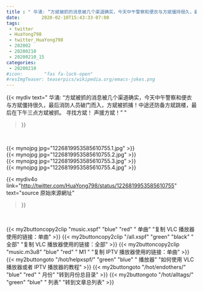 ```yaml
---
title : " 华涌: “方斌被抓的消息被几个渠道确实，今天中午警察和便衣与方斌僵持很久，最后消防人员破门而入，方斌被抓捕！中途还防备方斌跳楼，最后在下午三点方斌被抓。&#10;寻找方斌！&#10;声援方斌！”  "
date:        2020-02-10T15:43:33-07:00
tags:
 - twitter
 - HuaYong798
 - twitter_HuaYong798
 - 202002
 - 20200210
 - 20200210_15
categories:
 - 20200210
#icon:        "fas fa-lock-open"
#resImgTeaser: teaserpics/wikipedia.org/emacs-jokes.png
---
```


{{< mydiv text=" 华涌: “方斌被抓的消息被几个渠道确实，今天中午警察和便衣与方斌僵持很久，最后消防人员破门而入，方斌被抓捕！中途还防备方斌跳楼，最后在下午三点方斌被抓。&#10;寻找方斌！&#10;声援方斌！”  "
>}}
<br>


 {{< mynojpg jpg="1226819953585610755.1.jpg" >}}<br>  {{< mynojpg jpg="1226819953585610755.2.jpg" >}}<br>  {{< mynojpg jpg="1226819953585610755.3.jpg" >}}<br>  {{< mynojpg jpg="1226819953585610755.4.jpg" >}}<br> 



{{< mydiv4o link="http://twitter.com/HuaYong798/status/1226819953585610755"
text="source 原始來源網址"
>}}


<br>



{{< my2buttoncopy2clip "music.xspf"        "blue"   "red"    " 单曲"  "复制 VLC 播放器使用的链接：单曲" >}} {{< my2buttoncopy2clip "/all.xspf"         "green"  "black"  " 全部"  "复制 VLC 播放器使用的链接：全部" >}} {{< my2buttoncopy2clip "music.m3u8"        "blue"   "red"    " M1 "    "复制 IPTV 播放器使用的链接：单曲" >}} {{< my2buttongoto      "/hot/helpxspf/"    "green"  "blue"   " 播放器" "如何使用 VLC 播放器或者 IPTV 播放器的教程" >}} {{< my2buttongoto      "/hot/endothers/"   "blue"   "red"    " 月份"   "转到月份总目录" >}} {{< my2buttongoto      "/hot/alltags/"     "green"  "blue"   " 列表"   "转到文章总列表" >}} 
